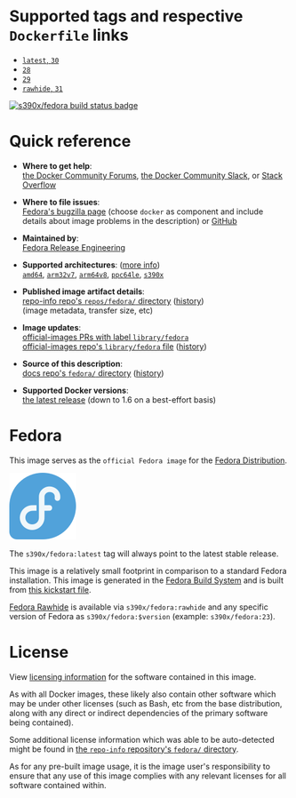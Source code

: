 <!--

********************************************************************************

WARNING:

    DO NOT EDIT "fedora/README.md"

    IT IS AUTO-GENERATED

    (from the other files in "fedora/" combined with a set of templates)

********************************************************************************

-->

# Supported tags and respective `Dockerfile` links

-	[`latest`, `30`](https://github.com/fedora-cloud/docker-brew-fedora/blob/078f33bbbab02b9f1be80b1b48605c376e82fb18/s390x/Dockerfile)
-	[`28`](https://github.com/fedora-cloud/docker-brew-fedora/blob/aa106da2be30656a7ccb32b96f6788031ce8656f/s390x/Dockerfile)
-	[`29`](https://github.com/fedora-cloud/docker-brew-fedora/blob/4dbc2ccd3b4d52258981eaf12043025054d53023/s390x/Dockerfile)
-	[`rawhide`, `31`](https://github.com/fedora-cloud/docker-brew-fedora/blob/7cba8dd4a8e219bca782b8cd16603af53fad33f2/s390x/Dockerfile)

[![s390x/fedora build status badge](https://img.shields.io/jenkins/s/https/doi-janky.infosiftr.net/job/multiarch/job/s390x/job/fedora.svg?label=s390x/fedora%20%20build%20job)](https://doi-janky.infosiftr.net/job/multiarch/job/s390x/job/fedora/)

# Quick reference

-	**Where to get help**:  
	[the Docker Community Forums](https://forums.docker.com/), [the Docker Community Slack](https://blog.docker.com/2016/11/introducing-docker-community-directory-docker-community-slack/), or [Stack Overflow](https://stackoverflow.com/search?tab=newest&q=docker)

-	**Where to file issues**:  
	[Fedora's bugzilla page](https://bugzilla.redhat.com/enter_bug.cgi?product=Fedora) (choose `docker` as component and include details about image problems in the description) or [GitHub](https://github.com/fedora-cloud/docker-brew-fedora/issues)

-	**Maintained by**:  
	[Fedora Release Engineering](https://github.com/fedora-cloud/docker-brew-fedora)

-	**Supported architectures**: ([more info](https://github.com/docker-library/official-images#architectures-other-than-amd64))  
	[`amd64`](https://hub.docker.com/r/amd64/fedora/), [`arm32v7`](https://hub.docker.com/r/arm32v7/fedora/), [`arm64v8`](https://hub.docker.com/r/arm64v8/fedora/), [`ppc64le`](https://hub.docker.com/r/ppc64le/fedora/), [`s390x`](https://hub.docker.com/r/s390x/fedora/)

-	**Published image artifact details**:  
	[repo-info repo's `repos/fedora/` directory](https://github.com/docker-library/repo-info/blob/master/repos/fedora) ([history](https://github.com/docker-library/repo-info/commits/master/repos/fedora))  
	(image metadata, transfer size, etc)

-	**Image updates**:  
	[official-images PRs with label `library/fedora`](https://github.com/docker-library/official-images/pulls?q=label%3Alibrary%2Ffedora)  
	[official-images repo's `library/fedora` file](https://github.com/docker-library/official-images/blob/master/library/fedora) ([history](https://github.com/docker-library/official-images/commits/master/library/fedora))

-	**Source of this description**:  
	[docs repo's `fedora/` directory](https://github.com/docker-library/docs/tree/master/fedora) ([history](https://github.com/docker-library/docs/commits/master/fedora))

-	**Supported Docker versions**:  
	[the latest release](https://github.com/docker/docker-ce/releases/latest) (down to 1.6 on a best-effort basis)

# Fedora

This image serves as the `official Fedora image` for the [Fedora Distribution](https://getfedora.org/).

![logo](https://raw.githubusercontent.com/docker-library/docs/b449be7df57e9ed9086bb5821bfb5d6cdc5d67a4/fedora/logo.png)

The `s390x/fedora:latest` tag will always point to the latest stable release.

This image is a relatively small footprint in comparison to a standard Fedora installation. This image is generated in the [Fedora Build System](http://koji.fedoraproject.org/koji/) and is built from [this kickstart file](https://pagure.io/fedora-kickstarts/blob/master/f/fedora-container-base.ks).

[Fedora Rawhide](https://fedoraproject.org/wiki/Releases/Rawhide) is available via `s390x/fedora:rawhide` and any specific version of Fedora as `s390x/fedora:$version` (example: `s390x/fedora:23`).

# License

View [licensing information](https://fedoraproject.org/wiki/Licensing:Main) for the software contained in this image.

As with all Docker images, these likely also contain other software which may be under other licenses (such as Bash, etc from the base distribution, along with any direct or indirect dependencies of the primary software being contained).

Some additional license information which was able to be auto-detected might be found in [the `repo-info` repository's `fedora/` directory](https://github.com/docker-library/repo-info/tree/master/repos/fedora).

As for any pre-built image usage, it is the image user's responsibility to ensure that any use of this image complies with any relevant licenses for all software contained within.

